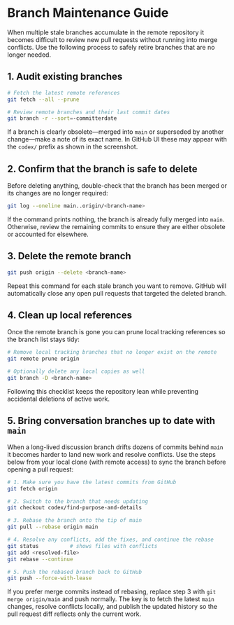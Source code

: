 # Branch Maintenance Guide

When multiple stale branches accumulate in the remote repository it becomes
difficult to review new pull requests without running into merge conflicts. Use
the following process to safely retire branches that are no longer needed.

## 1. Audit existing branches

```bash
# Fetch the latest remote references
git fetch --all --prune

# Review remote branches and their last commit dates
git branch -r --sort=-committerdate
```

If a branch is clearly obsolete—merged into `main` or superseded by another
change—make a note of its exact name. In GitHub UI these may appear with the
`codex/` prefix as shown in the screenshot.

## 2. Confirm that the branch is safe to delete

Before deleting anything, double-check that the branch has been merged or its
changes are no longer required:

```bash
git log --oneline main..origin/<branch-name>
```

If the command prints nothing, the branch is already fully merged into `main`.
Otherwise, review the remaining commits to ensure they are either obsolete or
accounted for elsewhere.

## 3. Delete the remote branch

```bash
git push origin --delete <branch-name>
```

Repeat this command for each stale branch you want to remove. GitHub will
automatically close any open pull requests that targeted the deleted branch.

## 4. Clean up local references

Once the remote branch is gone you can prune local tracking references so the
branch list stays tidy:

```bash
# Remove local tracking branches that no longer exist on the remote
git remote prune origin

# Optionally delete any local copies as well
git branch -D <branch-name>
```

Following this checklist keeps the repository lean while preventing accidental
deletions of active work.

## 5. Bring conversation branches up to date with `main`

When a long-lived discussion branch drifts dozens of commits behind `main` it
becomes harder to land new work and resolve conflicts. Use the steps below from
your local clone (with remote access) to sync the branch before opening a pull
request:

```bash
# 1. Make sure you have the latest commits from GitHub
git fetch origin

# 2. Switch to the branch that needs updating
git checkout codex/find-purpose-and-details

# 3. Rebase the branch onto the tip of main
git pull --rebase origin main

# 4. Resolve any conflicts, add the fixes, and continue the rebase
git status          # shows files with conflicts
git add <resolved-file>
git rebase --continue

# 5. Push the rebased branch back to GitHub
git push --force-with-lease
```

If you prefer merge commits instead of rebasing, replace step 3 with
`git merge origin/main` and push normally. The key is to fetch the latest `main`
changes, resolve conflicts locally, and publish the updated history so the
pull request diff reflects only the current work.
